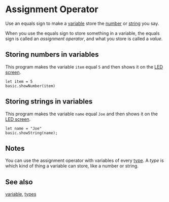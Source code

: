 # Assignment Operator

Use an equals sign to make a [variable](/blocks/variables/var) store the [number](/types/number) 
or [string](/types/string) you say.

When you use the equals sign to store something in a variable, the equals sign is called
an *assignment operator*, and what you store is called a *value*.

## Storing numbers in variables

This program makes the variable `item` equal `5` and then shows it on the [LED screen](/device/screen).

````blocks
let item = 5
basic.showNumber(item)
````

## Storing strings in variables

This program makes the variable `name` equal `Joe` and then shows it on the [LED screen](/device/screen).

````blocks
let name = "Joe"
basic.showString(name);
````

## Notes

You can use the assignment operator with variables of 
every [type](/types). A *type* is which kind of thing
a variable can store, like a number or string.

## See also

[variable](/blocks/variables/var), [types](/types)

